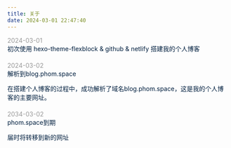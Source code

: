 ```yaml
---
title: 关于
date: 2024-03-01 22:47:40
---
```


<!DOCTYPE html>
<html lang="en">
<head>
  <meta charset="UTF-8">
  <meta name="viewport" content="width=device-width, initial-scale=1.0">
  <title>Timeline</title>
  <style>
    .timeline {
      list-style: none;
      padding: 0;
    }
    .timeline-item {
      margin-bottom: 20px;
    }
    .timeline-item .time {
      color: #999;
    }
  </style>
</head>
<body>
  <ul class="timeline">
    <li class="timeline-item">
      <div class="time">2024-03-01</div>
      <div class="title" style="color: #001f3f;">初次使用 hexo-theme-flexblock & github & netlify 搭建我的个人博客</div>
    </li>
    <li class="timeline-item">
      <div class="time">2024-03-02</div>
      <div class="title" style="color: #001f3f;">
        解析到blog.phom.space
          <p>在搭建个人博客的过程中，成功解析了域名blog.phom.space，这是我的个人博客的主要网址。</p>
      </div>
    </li>
    <li class="timeline-item">
      <div class="time">2034-03-02</div>
      <div class="title" style="color: #001f3f;">
        phom.space到期
          <p>届时将转移到新的网址</p>
      </div>
    </li>
  </ul>
</body>
</html>
